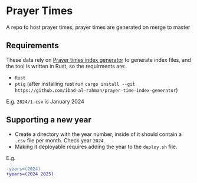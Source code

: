 # Prayer Times

A repo to host prayer times, prayer times are generated on merge to master

## Requirements

These data rely on [Prayer times index generator](https://github.com/ibad-al-rahman/prayer-time-index-generator) to generate index files,
and the tool is written in Rust, so the requirments are:

- `Rust`
- `ptig` (after installing rust run `cargo install --git https://github.com/ibad-al-rahman/prayer-time-index-generator`)

E.g. `2024/1.csv` is January 2024

## Supporting a new year

- Create a directory with the year number, inside of it should contain a `.csv` file per month. Check year `2024`.
- Making it deployable requires adding the year to the `deploy.sh` file.

E.g.

```diff
-years=(2024)
+years=(2024 2025)
```
